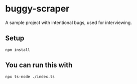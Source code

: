 # buggy-scraper
A sample project with intentional bugs, used for interviewing.

## Setup
```
npm install
```

## You can run this with
```
npx ts-node ./index.ts
```
